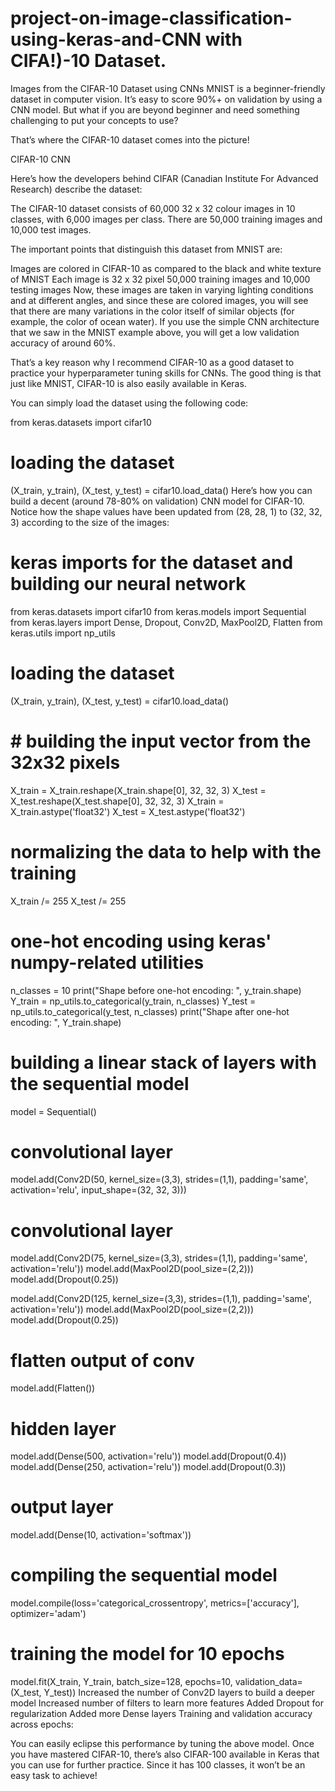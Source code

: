 # project-on-image-classification-using-keras-and-CNN with CIFA!)-10 Dataset.

Images from the CIFAR-10 Dataset using CNNs
MNIST is a beginner-friendly dataset in computer vision. It’s easy to score 90%+ on validation by using a CNN model. But what if you are beyond beginner and need something challenging to put your concepts to use?

That’s where the CIFAR-10 dataset comes into the picture!

CIFAR-10 CNN

Here’s how the developers behind CIFAR (Canadian Institute For Advanced Research) describe the dataset:

The CIFAR-10 dataset consists of 60,000 32 x 32 colour images in 10 classes, with 6,000 images per class. There are 50,000 training images and 10,000 test images.

The important points that distinguish this dataset from MNIST are:

Images are colored in CIFAR-10 as compared to the black and white texture of MNIST
Each image is 32 x 32 pixel
50,000 training images and 10,000 testing images
Now, these images are taken in varying lighting conditions and at different angles, and since these are colored images, you will see that there are many variations in the color itself of similar objects (for example, the color of ocean water). If you use the simple CNN architecture that we saw in the MNIST example above, you will get a low validation accuracy of around 60%.

That’s a key reason why I recommend CIFAR-10 as a good dataset to practice your hyperparameter tuning skills for CNNs. The good thing is that just like MNIST, CIFAR-10 is also easily available in Keras.

You can simply load the dataset using the following code:

from keras.datasets import cifar10
# loading the dataset 
(X_train, y_train), (X_test, y_test) = cifar10.load_data()
Here’s how you can build a decent (around 78-80% on validation) CNN model for CIFAR-10. Notice how the shape values have been updated from (28, 28, 1) to (32, 32, 3) according to the size of the images:

# keras imports for the dataset and building our neural network
from keras.datasets import cifar10
from keras.models import Sequential
from keras.layers import Dense, Dropout, Conv2D, MaxPool2D, Flatten
from keras.utils import np_utils

# loading the dataset
(X_train, y_train), (X_test, y_test) = cifar10.load_data()

# # building the input vector from the 32x32 pixels
X_train = X_train.reshape(X_train.shape[0], 32, 32, 3)
X_test = X_test.reshape(X_test.shape[0], 32, 32, 3)
X_train = X_train.astype('float32')
X_test = X_test.astype('float32')

# normalizing the data to help with the training
X_train /= 255
X_test /= 255

# one-hot encoding using keras' numpy-related utilities
n_classes = 10
print("Shape before one-hot encoding: ", y_train.shape)
Y_train = np_utils.to_categorical(y_train, n_classes)
Y_test = np_utils.to_categorical(y_test, n_classes)
print("Shape after one-hot encoding: ", Y_train.shape)

# building a linear stack of layers with the sequential model
model = Sequential()

# convolutional layer
model.add(Conv2D(50, kernel_size=(3,3), strides=(1,1), padding='same', activation='relu', input_shape=(32, 32, 3)))

# convolutional layer
model.add(Conv2D(75, kernel_size=(3,3), strides=(1,1), padding='same', activation='relu'))
model.add(MaxPool2D(pool_size=(2,2)))
model.add(Dropout(0.25))

model.add(Conv2D(125, kernel_size=(3,3), strides=(1,1), padding='same', activation='relu'))
model.add(MaxPool2D(pool_size=(2,2)))
model.add(Dropout(0.25))

# flatten output of conv
model.add(Flatten())

# hidden layer
model.add(Dense(500, activation='relu'))
model.add(Dropout(0.4))
model.add(Dense(250, activation='relu'))
model.add(Dropout(0.3))
# output layer
model.add(Dense(10, activation='softmax'))

# compiling the sequential model
model.compile(loss='categorical_crossentropy', metrics=['accuracy'], optimizer='adam')

# training the model for 10 epochs
model.fit(X_train, Y_train, batch_size=128, epochs=10, validation_data=(X_test, Y_test))
Increased the number of Conv2D layers to build a deeper model
Increased number of filters to learn more features
Added Dropout for regularization
Added more Dense layers
Training and validation accuracy across epochs:



You can easily eclipse this performance by tuning the above model. Once you have mastered CIFAR-10, there’s also CIFAR-100 available in Keras that you can use for further practice. Since it has 100 classes, it won’t be an easy task to achieve!
